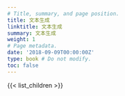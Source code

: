```yaml
---
# Title, summary, and page position.
title: 文本生成
linktitle: 文本生成
summary: 文本生成
weight: 1
# Page metadata.
date: '2018-09-09T00:00:00Z'
type: book # Do not modify.
toc: false
---
```


{{< list_children >}}